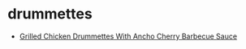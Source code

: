 # drummettes

 * [Grilled Chicken Drummettes With Ancho Cherry Barbecue Sauce](../../index/g/grilled-chicken-drummettes-with-ancho-cherry-barbecue-sauce-101835.json)
